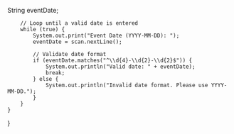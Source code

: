 String eventDate;

        // Loop until a valid date is entered
        while (true) {
            System.out.print("Event Date (YYYY-MM-DD): ");
            eventDate = scan.nextLine();

            // Validate date format
            if (eventDate.matches("^\\d{4}-\\d{2}-\\d{2}$")) {
                System.out.println("Valid date: " + eventDate);
                break;
            } else {
                System.out.println("Invalid date format. Please use YYYY-MM-DD.");
            }
        }
    }
}
